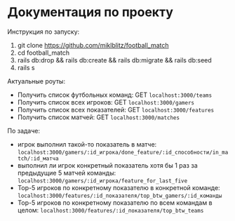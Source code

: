 # Документация по проекту

Инструкция по запуску:
1. git clone https://github.com/miklblitz/football_match
2. cd football_match
3. rails db:drop && rails db:create && rails db:migrate && rails db:seed
4. rails s

Актуальные роуты:
* Получить список футбольных команд: GET ```localhost:3000/teams```
* Получить список всех игроков: GET ```localhost:3000/gamers```
* Получить список всех показателей: GET ```localhost:3000/features```
* Получить список матчей: GET ```localhost:3000/matches```

По задаче:
* игрок выполнил такой-то показатель в матче:  ```localhost:3000/gamers/:id_игрока/done_feature/:id_способности/in_match/:id_матча```
* выполнил ли игрок конкретный показатель хотя бы 1 раз за предыдущие 5 матчей команды: ```localhost:3000/gamers/:id_игрока/feature_for_last_five```
* Top-5 игроков по конкретному показателю в конкретной команде: ```localhost:3000/features/:id_показателя/top_btw_gamers/:id_команды```
* Top-5 игроков по конкретному показателю по всем командам в целом: ```localhost:3000/features/:id_показателя/top_btw_teams```